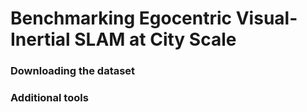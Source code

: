 # Benchmarking Egocentric Visual-Inertial SLAM at City Scale

### Downloading the dataset


### Additional tools